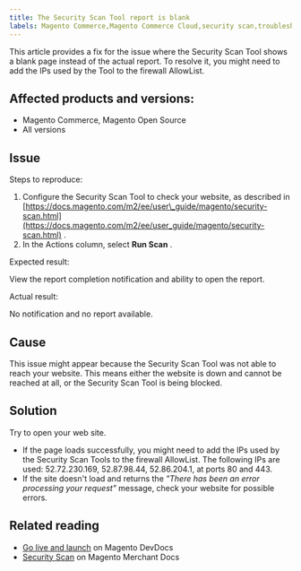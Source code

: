 ```yaml
---
title: The Security Scan Tool report is blank
labels: Magento Commerce,Magento Commerce Cloud,security scan,troubleshooting
---
```


This article provides a fix for the issue where the Security Scan Tool shows a blank page instead of the actual report. To resolve it, you might need to add the IPs used by the Tool to the firewall AllowList.

## Affected products and versions:

* Magento Commerce, Magento Open Source
* All versions

## Issue

 <span class="wysiwyg-underline">Steps to reproduce:</span>

1. Configure the Security Scan Tool to check your website, as described in [https://docs.magento.com/m2/ee/user\_guide/magento/security-scan.html](https://docs.magento.com/m2/ee/user_guide/magento/security-scan.html) .
1. In the Actions column, select **Run Scan** .

 <span class="wysiwyg-underline">Expected result:</span>

View the report completion notification and ability to open the report.

 <span class="wysiwyg-underline">Actual result:</span>

No notification and no report available.

## Cause

This issue might appear because the Security Scan Tool was not able to reach your website. This means either the website is down and cannot be reached at all, or the Security Scan Tool is being blocked.

## Solution

Try to open your web site.

* If the page loads successfully, you might need to add the IPs used by the Security Scan Tools to the firewall AllowList. The following IPs are used: 52.72.230.169, 52.87.98.44, 52.86.204.1, at ports 80 and 443.
* If the site doesn't load and returns the *"There has been an error processing your request"* message, check your website for possible errors.

## Related reading

* [Go live and launch](https://devdocs.magento.com/guides/v2.3/cloud/live/live.html?_ga=2.73579601.273749082.1559572284-888339099.1547722854#security-scan) on Magento DevDocs
* [Security Scan](https://docs.magento.com/m2/ee/user_guide/magento/security-scan.html) on Magento Merchant Docs
